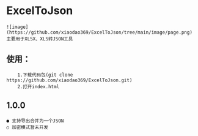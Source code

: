 # ExcelToJson
    ![image](https://github.com/xiaodao369/ExcelToJson/tree/main/image/page.png)
    主要用于XLSX、XLS转JSON工具
    
    
## 使用：
        1.下载代码包(git clone https://github.com/xiaodao369/ExcelToJson.git)
        2.打开index.html

## 1.0.0
    
    ● 支持导出合并为一个JSON
    ○ 加密模式暂未开发
